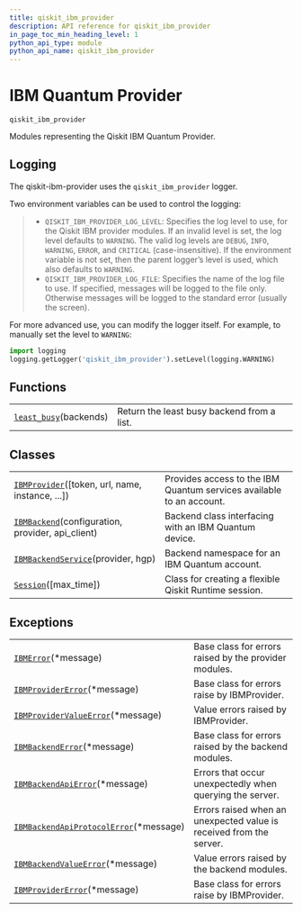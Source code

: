 ```yaml
---
title: qiskit_ibm_provider
description: API reference for qiskit_ibm_provider
in_page_toc_min_heading_level: 1
python_api_type: module
python_api_name: qiskit_ibm_provider
---
```


<span id="module-qiskit_ibm_provider" />

<span id="qiskit-ibm-provider" />

<span id="ibm-quantum-provider-qiskit-ibm-provider" />

# IBM Quantum Provider

<span id="module-qiskit_ibm_provider" />

`qiskit_ibm_provider`

Modules representing the Qiskit IBM Quantum Provider.

## Logging

The qiskit-ibm-provider uses the `qiskit_ibm_provider` logger.

Two environment variables can be used to control the logging:

> *   `QISKIT_IBM_PROVIDER_LOG_LEVEL`: Specifies the log level to use, for the Qiskit IBM provider modules. If an invalid level is set, the log level defaults to `WARNING`. The valid log levels are `DEBUG`, `INFO`, `WARNING`, `ERROR`, and `CRITICAL` (case-insensitive). If the environment variable is not set, then the parent logger’s level is used, which also defaults to `WARNING`.
> *   `QISKIT_IBM_PROVIDER_LOG_FILE`: Specifies the name of the log file to use. If specified, messages will be logged to the file only. Otherwise messages will be logged to the standard error (usually the screen).

For more advanced use, you can modify the logger itself. For example, to manually set the level to `WARNING`:

```python
import logging
logging.getLogger('qiskit_ibm_provider').setLevel(logging.WARNING)
```

## Functions

|                                                                                           |                                            |
| ----------------------------------------------------------------------------------------- | ------------------------------------------ |
| [`least_busy`](qiskit_ibm_provider.least_busy "qiskit_ibm_provider.least_busy")(backends) | Return the least busy backend from a list. |

## Classes

|                                                                                                                        |                                                                      |
| ---------------------------------------------------------------------------------------------------------------------- | -------------------------------------------------------------------- |
| [`IBMProvider`](qiskit_ibm_provider.IBMProvider "qiskit_ibm_provider.IBMProvider")(\[token, url, name, instance, ...]) | Provides access to the IBM Quantum services available to an account. |
| [`IBMBackend`](qiskit_ibm_provider.IBMBackend "qiskit_ibm_provider.IBMBackend")(configuration, provider, api\_client)  | Backend class interfacing with an IBM Quantum device.                |
| [`IBMBackendService`](qiskit_ibm_provider.IBMBackendService "qiskit_ibm_provider.IBMBackendService")(provider, hgp)    | Backend namespace for an IBM Quantum account.                        |
| [`Session`](qiskit_ibm_provider.Session "qiskit_ibm_provider.Session")(\[max\_time])                                   | Class for creating a flexible Qiskit Runtime session.                |

## Exceptions

|                                                                                                                                            |                                                                     |
| ------------------------------------------------------------------------------------------------------------------------------------------ | ------------------------------------------------------------------- |
| [`IBMError`](qiskit_ibm_provider.IBMError "qiskit_ibm_provider.IBMError")(\*message)                                                       | Base class for errors raised by the provider modules.               |
| [`IBMProviderError`](qiskit_ibm_provider.IBMProviderError "qiskit_ibm_provider.IBMProviderError")(\*message)                               | Base class for errors raise by IBMProvider.                         |
| [`IBMProviderValueError`](qiskit_ibm_provider.IBMProviderValueError "qiskit_ibm_provider.IBMProviderValueError")(\*message)                | Value errors raised by IBMProvider.                                 |
| [`IBMBackendError`](qiskit_ibm_provider.IBMBackendError "qiskit_ibm_provider.IBMBackendError")(\*message)                                  | Base class for errors raised by the backend modules.                |
| [`IBMBackendApiError`](qiskit_ibm_provider.IBMBackendApiError "qiskit_ibm_provider.IBMBackendApiError")(\*message)                         | Errors that occur unexpectedly when querying the server.            |
| [`IBMBackendApiProtocolError`](qiskit_ibm_provider.IBMBackendApiProtocolError "qiskit_ibm_provider.IBMBackendApiProtocolError")(\*message) | Errors raised when an unexpected value is received from the server. |
| [`IBMBackendValueError`](qiskit_ibm_provider.IBMBackendValueError "qiskit_ibm_provider.IBMBackendValueError")(\*message)                   | Value errors raised by the backend modules.                         |
| [`IBMProviderError`](qiskit_ibm_provider.IBMProviderError "qiskit_ibm_provider.IBMProviderError")(\*message)                               | Base class for errors raise by IBMProvider.                         |

